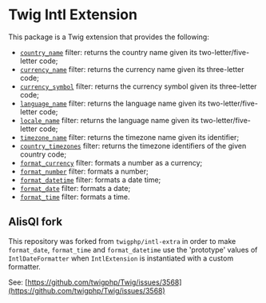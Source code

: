 Twig Intl Extension
===================

This package is a Twig extension that provides the following:

 * [`country_name`][1] filter: returns the country name given its two-letter/five-letter code;
 * [`currency_name`][2] filter: returns the currency name given its three-letter code;
 * [`currency_symbol`][3] filter: returns the currency symbol given its three-letter code;
 * [`language_name`][4] filter: returns the language name given its two-letter/five-letter code;
 * [`locale_name`][5] filter: returns the language name given its two-letter/five-letter code;
 * [`timezone_name`][6] filter: returns the timezone name given its identifier;
 * [`country_timezones`][7] filter: returns the timezone identifiers of the given country code;
 * [`format_currency`][8] filter: formats a number as a currency;
 * [`format_number`][9] filter: formats a number;
 * [`format_datetime`][10] filter: formats a date time;
 * [`format_date`][11] filter: formats a date;
 * [`format_time`][12] filter: formats a time.

[1]: https://twig.symfony.com/country_name
[2]: https://twig.symfony.com/currency_name
[3]: https://twig.symfony.com/currency_symbol
[4]: https://twig.symfony.com/language_name
[5]: https://twig.symfony.com/locale_name
[6]: https://twig.symfony.com/timezone_name
[7]: https://twig.symfony.com/country_timezones
[8]: https://twig.symfony.com/format_currency
[9]: https://twig.symfony.com/format_number
[10]: https://twig.symfony.com/format_datetime
[11]: https://twig.symfony.com/format_date
[12]: https://twig.symfony.com/format_time

## AlisQI fork

This repository was forked from `twigphp/intl-extra` in order to make `format_date`, `format_time` and `format_datetime`
use the 'prototype' values of `IntlDateFormatter` when `IntlExtension` is instantiated with a custom formatter.

See: [https://github.com/twigphp/Twig/issues/3568](https://github.com/twigphp/Twig/issues/3568)

